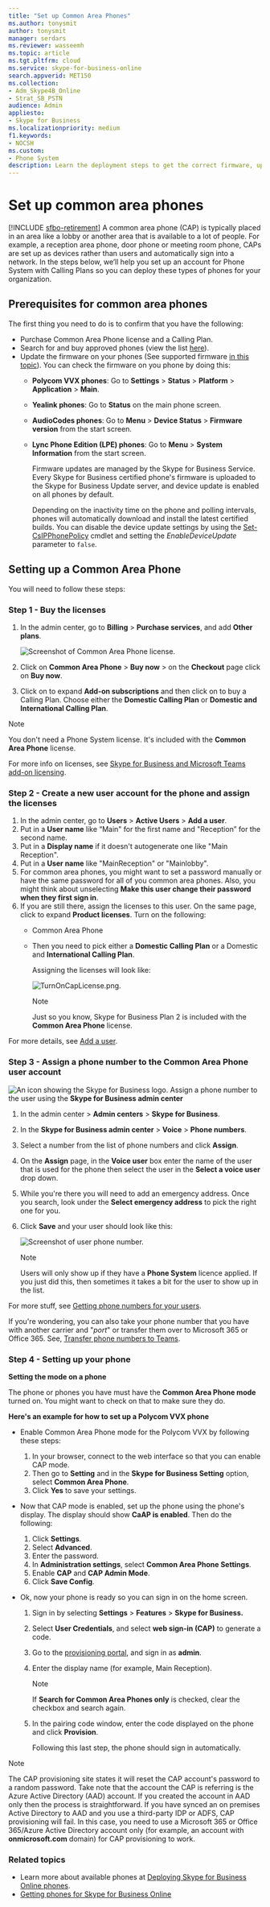 ```yaml
---
title: "Set up Common Area Phones"
ms.author: tonysmit
author: tonysmit
manager: serdars
ms.reviewer: wasseemh
ms.topic: article
ms.tgt.pltfrm: cloud
ms.service: skype-for-business-online
search.appverid: MET150
ms.collection:
- Adm_Skype4B_Online
- Strat_SB_PSTN
audience: Admin
appliesto:
- Skype for Business
ms.localizationpriority: medium
f1.keywords:
- NOCSH
ms.custom:
- Phone System
description: Learn the deployment steps to get the correct firmware, update it if needed, assign licenses, and configure settings for Common Area Phones.
---
```


# Set up common area phones

[!INCLUDE [sfbo-retirement](../../../Hub/includes/sfbo-retirement.md)]
A common area phone (CAP) is typically placed in an area like a lobby or another area that is available to a lot of people. For example, a reception area phone, door phone or meeting room phone, CAPs are set up as devices rather than users and automatically sign into a network. In the steps below, we’ll help you set up an account for Phone System with Calling Plans so you can deploy these types of phones for your organization.

## Prerequisites for common area phones

The first thing you need to do is to confirm that you have the following:

- Purchase Common Area Phone license and a Calling Plan.
- Search for and buy approved phones (view the list [here](deploying-skype-for-business-online-phones.md)).
- Update the firmware on your phones (See supported firmware [in this topic](getting-phones-for-skype-for-business-online.md)).  You can check the firmware on you phone by doing this:
  - **Polycom VVX phones**: Go to **Settings** > **Status** > **Platform** > **Application** > **Main**.
  - **Yealink phones**: Go to **Status** on the main phone screen.
  - **AudioCodes phones**: Go to **Menu** > **Device Status** > **Firmware version** from the start screen.
  - **Lync Phone Edition (LPE) phones**: Go to **Menu** > **System Information** from the start screen.

    Firmware updates are managed by the Skype for Business Service. Every Skype for Business certified phone's firmware is uploaded to the Skype for Business Update server, and device update is enabled on all phones by default.

    Depending on the inactivity time on the phone and polling intervals, phones will automatically download and install the latest certified builds. You can disable the device update settings by using the  [Set-CsIPPhonePolicy](/powershell/module/skype/set-csipphonepolicy) cmdlet and setting the *EnableDeviceUpdate* parameter to `false`.

## Setting up a Common Area Phone
You will need to follow these steps:

### Step 1 - Buy the licenses
1. In the admin center, go to **Billing** > **Purchase services**, and add **Other plans**.

    ![Screenshot of Common Area Phone license.](../../images/cap-license.png)
2. Click on **Common Area Phone** > **Buy now** > on the **Checkout** page click on **Buy now**.
3. Click on to expand **Add-on subscriptions** and then click on to buy a Calling Plan. Choose either the **Domestic Calling Plan** or **Domestic and International Calling Plan**.

> [!Note]
> You don't need a Phone System license. It's included with the **Common Area Phone** license.

For more info on licenses, see [Skype for Business and Microsoft Teams add-on licensing](../../skype-for-business-and-microsoft-teams-add-on-licensing/skype-for-business-and-microsoft-teams-add-on-licensing.md).

### Step 2 - Create a new user account for the phone and assign the licenses
1. In the admin center, go to **Users** > **Active Users** > **Add a user**.
2. Put in a **User name** like “Main" for the first name and "Reception” for the second name.
3. Put in a **Display name** if it doesn't autogenerate one like "Main Reception".
4. Put in a **User name** like "MainReception" or "Mainlobby".
5. For common area phones, you might want to set a password manually or have the same password for all of you common area phones. Also, you might think about unselecting **Make this user change their password when they first sign in**.
6. If you are still there, assign the licenses to this user. On the same page, click to expand **Product licenses**. Turn on the following:
   - Common Area Phone
   - Then you need to pick either a **Domestic Calling Plan** or a Domestic and **International Calling Plan**.

     Assigning the licenses will look like:

     ![TurnOnCapLicense.png.](../../images/cap-license-turn-on.png)

     > [!Note]
     > Just so you know, Skype for Business Plan 2 is included with the **Common Area Phone** license.

For more details, see [Add a user](https://support.office.com/article/1970f7d6-03b5-442f-b385-5880b9c256ec).

### Step 3 - Assign a phone number to the Common Area Phone user account

![An icon showing the Skype for Business logo.](../../images/sfb-logo-30x30.png) Assign a phone number to the user using the **Skype for Business admin center**

1. In the admin center > **Admin centers** > **Skype for Business**.
2. In the **Skype for Business admin center** >  **Voice** > **Phone numbers**.
3. Select a number from the list of phone numbers and click **Assign**.
4. On the **Assign** page, in the **Voice user** box enter the name of the user that is used for the phone then select the user in the **Select a voice user** drop down.
5. While you're there you will need to add an emergency address. Once you search, look under the **Select emergency address** to pick the right one for you.
6. Click **Save** and your user should look like this:

    ![Screenshot of user phone number.](../../images/cap-user-number.png)

   > [!Note]
   > Users will only show up if they have a **Phone System** licence applied. If you just did this, then sometimes it takes a bit for the user to show up in the list.

For more stuff, see [Getting phone numbers for your users](/microsoftteams/getting-phone-numbers-for-your-users).

If you're wondering, you can also take your phone number that you have with another carrier and "*port*" or transfer them over to Microsoft 365 or Office 365. See, [Transfer phone numbers to Teams](/microsoftteams/phone-number-calling-plans/transfer-phone-numbers-to-teams).

### Step 4 - Setting up your phone

**Setting the mode on a phone**

The phone or phones you have must have the **Common Area Phone mode** turned on. You might want to check on that to make sure they do.

**Here's an example for how to set up a Polycom VVX phone**

- Enable Common Area Phone mode for the Polycom VVX by following these steps:
    1. In your browser, connect to the web interface so that you can enable CAP mode.
    2. Then go to **Setting**  and in the **Skype for Business Setting** option, select **Common Area Phone**.
    3. Click **Yes** to save your settings.

- Now that CAP mode is enabled, set up the phone using the phone's display. The display should show **CaAP is enabled**. Then do the following:

    1. Click **Settings**.
    2. Select **Advanced**.
    3. Enter the password.
    4. In **Administration settings**, select **Common Area Phone Settings**.
    5. Enable **CAP** and **CAP Admin Mode**.
    6. Click **Save Config**.

- Ok, now your phone is ready so you can sign in on the home screen.

    1. Sign in by selecting **Settings** > **Features** > **Skype for Business.**
    2. Select **User Credentials**, and select **web sign-in (CAP)** to generate a code.
    3. Go to the [provisioning portal](https://aka.ms/skypecap), and sign in as **admin**.
    4. Enter the display name (for example, Main Reception).

       > [!Note]
       > If **Search for Common Area Phones only** is checked, clear the checkbox and search again.

    5. In the pairing code window, enter the code displayed on the phone and click **Provision**.

        Following this last step, the phone should sign in automatically.


> [!NOTE]
> The CAP provisioning site states it will reset the CAP account's password to a random password. Take note that the account the CAP is referring is the Azure Active Directory (AAD) account. If you created the account in AAD only then the process is straightforward. If you have synced an on premises Active Directory to AAD and you use a third-party IDP or ADFS, CAP provisioning will fail. In this case, you need to use a Microsoft 365 or Office 365/Azure Active Directory account only (for example, an account with **onmicrosoft.com** domain) for CAP provisioning to work.


### Related topics

- Learn more about available phones at [Deploying Skype for Business Online phones](deploying-skype-for-business-online-phones.md).
- [Getting phones for Skype for Business Online](getting-phones-for-skype-for-business-online.md)
